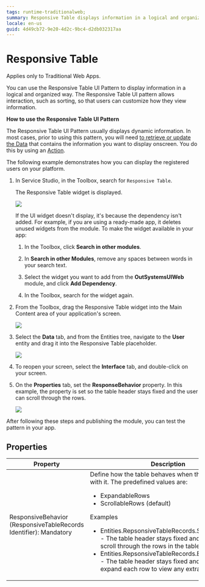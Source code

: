 ```yaml
---
tags: runtime-traditionalweb; 
summary: Responsive Table displays information in a logical and organized way that is easy to scan and read.
locale: en-us
guid: 4d49cb72-9e20-4d2c-9bc4-d2db032317aa
---
```


# Responsive Table

<div class="info" markdown="1">

Applies only to Traditional Web Apps.

</div>

You can use the Responsive Table UI Pattern to display information in a logical and organized way. The Responsive Table UI pattern allows interaction, such as sorting, so that users can customize how they view information.

**How to use the Responsive Table UI Pattern**

The Responsive Table UI Pattern usually displays dynamic information. In most cases, prior to using this pattern, you will need [to retrieve or update the Data](../../../../../develop/data/intro.md) that contains the information you want to display onscreen. You do this by using an [Action](../../../../../develop/logic/action-web.md).

The following example demonstrates how you can display the registered users on your platform.

1. In Service Studio, in the Toolbox, search for `Responsive Table`.

    The Responsive Table widget is displayed.

    ![](<images/responsivetable-8-ss.png>)

    If the UI widget doesn't display, it's because the dependency isn't added. For example, if you are using a ready-made app, it deletes unused widgets from the module. To make the widget available in your app:

    1. In the Toolbox, click **Search in other modules**.

    1. In **Search in other Modules**, remove any spaces between words in your search text.
    
    1. Select the widget you want to add from the **OutSystemsUIWeb** module, and click **Add Dependency**. 
    
    1. In the Toolbox, search for the widget again.

1. From the Toolbox, drag the Responsive Table widget into the Main Content area of your application's screen.

    ![](<images/responsivetable-1-ss.png>)

1. Select the **Data** tab, and from the Entities tree, navigate to the **User** entity and drag it into the Responsive Table placeholder.

    ![](<images/responsivetable-10-ss.png>)

1. To reopen your screen, select the **Interface** tab, and double-click on your screen.

1. On the **Properties** tab, set the **ResponseBehavior** property. In this example, the property is set so the table header stays fixed and the user can scroll through the rows.

    ![](<images/responsivetable-6-ss.png>)

After following these steps and publishing the module, you can test the pattern in your app.

## Properties

| Property |  Description |
|---|---|
| ResponsiveBehavior (ResponsiveTableRecords Identifier): Mandatory |Define how the table behaves when the user interacts with it. The predefined values are:<p><ul><li>ExpandableRows</li><li>ScrollableRows (default)</li></ul></p> <p>Examples <ul><li>Entities.RepsonsiveTableRecords.ScrollableRows - The table header stays fixed and the user can scroll through the rows in the table. </li><li>Entities.RepsonsiveTableRecords.ExpandableRows - The table header stays fixed and the user can expand each row to view any extra information. </li></ul></p> |
